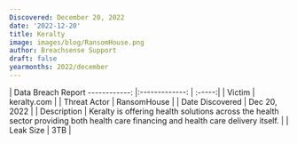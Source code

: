 ```yaml
---
Discovered: December 20, 2022
date: '2022-12-20'
title: Keralty
image: images/blog/RansomHouse.png
author: Breachsense Support
draft: false
yearmonths: 2022/december
---
```



| Data Breach Report
------------:     |:-------------:    | :-----:|
| Victim      | keralty.com      | 
| Threat Actor      | RansomHouse      | 
| Date Discovered      | Dec 20, 2022      | 
| Description      | Keralty is offering health solutions across the health sector providing both health care financing and health care delivery itself.      | 
| Leak Size      | 3TB      | 

